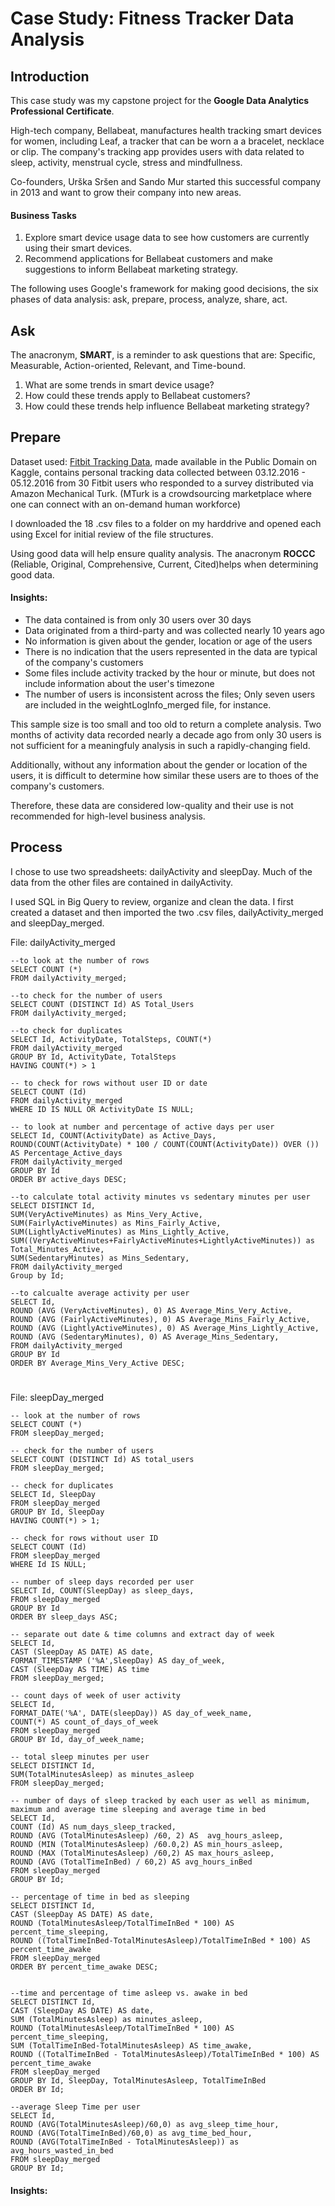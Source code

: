 # Case Study: Fitness Tracker Data Analysis 

## Introduction
This case study was my capstone project for the **Google Data Analytics Professional Certificate**.

High-tech company, Bellabeat, manufactures health tracking smart devices for women, including Leaf, a tracker that can be worn a a bracelet, necklace or clip. The company's tracking app provides users with data related to sleep, activity, menstrual cycle, stress and mindfullness.

Co-founders, Urška Sršen and Sando Mur started this successful company in 2013 and want to grow their company into new areas. 

#### Business Tasks
1. Explore smart device usage data to see how customers are currently using their smart devices.
2. Recommend applications for Bellabeat customers and make suggestions to inform Bellabeat marketing strategy.


The following uses Google's framework for making good decisions, the six phases of data analysis: ask, prepare, process, analyze, share, act.


## Ask
The anacronym, **SMART**, is a reminder to ask questions that are: Specific, Measurable, Action-oriented, Relevant, and Time-bound.

 1. What are some trends in smart device usage?
 2. How could these trends apply to Bellabeat customers?
 3. How could these trends help influence Bellabeat marketing strategy?

## Prepare
Dataset used: [Fitbit Tracking Data](https://www.kaggle.com/datasets/arashnic/fitbit), made available in the Public Domain on Kaggle, contains personal tracking data collected between 03.12.2016 - 05.12.2016 from 30 Fitbit users who responded to a survey distributed via Amazon Mechanical Turk. (MTurk is a crowdsourcing marketplace where one can connect with an on-demand human workforce)

I downloaded the 18 .csv files to a folder on my harddrive and opened each using Excel for initial review of the file structures. 

Using good data will help ensure quality analysis. The anacronym **ROCCC** (Reliable, Original, Comprehensive, Current, Cited)helps when determining good data. 

#### Insights:
- The data contained is from only 30 users over 30 days
- Data originated from a third-party and was collected nearly 10 years ago
- No information is given about the gender, location or age of the users
- There is no indication that the users represented in the data are typical of the company's customers
- Some files include activity tracked by the hour or minute, but does not include information about the user's timezone
- The number of users is inconsistent across the files; Only seven users are included in the weightLogInfo_merged file, for instance.

This sample size is too small and too old to return a complete analysis. Two months of activity data recorded nearly a decade ago from only 30 users is not sufficient for a meaningfuly analysis in such a rapidly-changing field. 

Additionally, without any information about the gender or location of the users, it is difficult to determine how similar these users are to thoes of the company's customers. 

Therefore, these data are considered low-quality and their use is not recommended for high-level business analysis.


## Process
I chose to use two spreadsheets: dailyActivity and sleepDay. Much of the data from the other files are contained in dailyActivity. 

I used SQL in Big Query to review, organize and clean the data. I first created a dataset and then imported the two .csv files,  dailyActivity_merged and sleepDay_merged. 

File:  dailyActivity_merged
```
--to look at the number of rows
SELECT COUNT (*)
FROM dailyActivity_merged;

--to check for the number of users
SELECT COUNT (DISTINCT Id) AS Total_Users
FROM dailyActivity_merged;

--to check for duplicates
SELECT Id, ActivityDate, TotalSteps, COUNT(*)
FROM dailyActivity_merged
GROUP BY Id, ActivityDate, TotalSteps
HAVING COUNT(*) > 1

-- to check for rows without user ID or date
SELECT COUNT (Id)
FROM dailyActivity_merged
WHERE ID IS NULL OR ActivityDate IS NULL;

-- to look at number and percentage of active days per user
SELECT Id, COUNT(ActivityDate) as Active_Days, 
ROUND(COUNT(ActivityDate) * 100 / COUNT(COUNT(ActivityDate)) OVER ()) AS Percentage_Active_days
FROM dailyActivity_merged
GROUP BY Id
ORDER BY active_days DESC;

--to calculate total activity minutes vs sedentary minutes per user
SELECT DISTINCT Id, 
SUM(VeryActiveMinutes) as Mins_Very_Active,
SUM(FairlyActiveMinutes) as Mins_Fairly_Active, 
SUM(LightlyActiveMinutes) as Mins_Lightly_Active,
SUM((VeryActiveMinutes+FairlyActiveMinutes+LightlyActiveMinutes)) as Total_Minutes_Active,
SUM(SedentaryMinutes) as Mins_Sedentary,
FROM dailyActivity_merged
Group by Id;

--to calcualte average activity per user
SELECT Id,
ROUND (AVG (VeryActiveMinutes), 0) AS Average_Mins_Very_Active,
ROUND (AVG (FairlyActiveMinutes), 0) AS Average_Mins_Fairly_Active, 
ROUND (AVG (LightlyActiveMinutes), 0) AS Average_Mins_Lightly_Active, 
ROUND (AVG (SedentaryMinutes), 0) AS Average_Mins_Sedentary,
FROM dailyActivity_merged
GROUP BY Id
ORDER BY Average_Mins_Very_Active DESC;

```

#

File: sleepDay_merged

```
-- look at the number of rows
SELECT COUNT (*)
FROM sleepDay_merged;

-- check for the number of users
SELECT COUNT (DISTINCT Id) AS total_users
FROM sleepDay_merged;

-- check for duplicates
SELECT Id, SleepDay
FROM sleepDay_merged
GROUP BY Id, SleepDay
HAVING COUNT(*) > 1;

-- check for rows without user ID
SELECT COUNT (Id)
FROM sleepDay_merged
WHERE Id IS NULL;

-- number of sleep days recorded per user
SELECT Id, COUNT(SleepDay) as sleep_days, 
FROM sleepDay_merged
GROUP BY Id
ORDER BY sleep_days ASC;

-- separate out date & time columns and extract day of week
SELECT Id, 
CAST (SleepDay AS DATE) AS date, 
FORMAT_TIMESTAMP ('%A',SleepDay) AS day_of_week,
CAST (SleepDay AS TIME) AS time
FROM sleepDay_merged;

-- count days of week of user activity
SELECT Id, 
FORMAT_DATE('%A', DATE(sleepDay)) AS day_of_week_name, 
COUNT(*) AS count_of_days_of_week
FROM sleepDay_merged
GROUP BY Id, day_of_week_name;

-- total sleep minutes per user
SELECT DISTINCT Id, 
SUM(TotalMinutesAsleep) as minutes_asleep
FROM sleepDay_merged;

-- number of days of sleep tracked by each user as well as minimum, maximum and average time sleeping and average time in bed
SELECT Id,
COUNT (Id) AS num_days_sleep_tracked,
ROUND (AVG (TotalMinutesAsleep) /60, 2) AS  avg_hours_asleep,
ROUND (MIN (TotalMinutesAsleep) /60.0,2) AS min_hours_asleep,
ROUND (MAX (TotalMinutesAsleep) /60,2) AS max_hours_asleep,
ROUND (AVG (TotalTimeInBed) / 60,2) AS avg_hours_inBed
FROM sleepDay_merged
GROUP BY Id;

-- percentage of time in bed as sleeping
SELECT DISTINCT Id, 
CAST (SleepDay AS DATE) AS date,
ROUND (TotalMinutesAsleep/TotalTimeInBed * 100) AS percent_time_sleeping,
ROUND ((TotalTimeInBed-TotalMinutesAsleep)/TotalTimeInBed * 100) AS percent_time_awake
FROM sleepDay_merged
ORDER BY percent_time_awake DESC;


--time and percentage of time asleep vs. awake in bed 
SELECT DISTINCT Id, 
CAST (SleepDay AS DATE) AS date,
SUM (TotalMinutesAsleep) as minutes_asleep,
ROUND (TotalMinutesAsleep/TotalTimeInBed * 100) AS percent_time_sleeping,
SUM (TotalTimeInBed-TotalMinutesAsleep) AS time_awake,
ROUND ((TotalTimeInBed - TotalMinutesAsleep)/TotalTimeInBed * 100) AS percent_time_awake
FROM sleepDay_merged
GROUP BY Id, SleepDay, TotalMinutesAsleep, TotalTimeInBed
ORDER BY Id;

--average Sleep Time per user
SELECT Id, 
ROUND (AVG(TotalMinutesAsleep)/60,0) as avg_sleep_time_hour,
ROUND (AVG(TotalTimeInBed)/60,0) as avg_time_bed_hour,
ROUND (AVG(TotalTimeInBed - TotalMinutesAsleep)) as avg_hours_wasted_in_bed
FROM sleepDay_merged
GROUP BY Id;
```

#### Insights:
